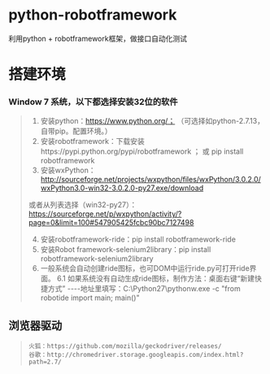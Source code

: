 # python-robotframework
利用python + robotframework框架，做接口自动化测试


# 搭建环境
### Window 7 系统，以下都选择安装32位的软件

> 1. 安装python：https://www.python.org/； （可选择如python-2.7.13，自带pip。配置环境。）
> 2. 安装robotframework：下载安装https://pypi.python.org/pypi/robotframework ； 或 pip install robotframework
> 3. 安装wxPython：
> http://sourceforge.net/projects/wxpython/files/wxPython/3.0.2.0/wxPython3.0-win32-3.0.2.0-py27.exe/download
> 
> 或者从列表选择（win32-py27）：https://sourceforge.net/p/wxpython/activity/?page=0&limit=100#547905425fcbc90bc7127498
> 
> 4. 安装robotframework-ride：pip install robotframework-ride
> 5. 安装Robot framework-selenium2library：pip install robotframework-selenium2library
> 6. 一般系统会自动创建ride图标，也可DOM中运行ride.py可打开ride界面。
> 6.1 如果系统没有自动生成ride图标，制作方法：桌面右键“新建快捷方式” ----地址里填写：C:\Python27\pythonw.exe -c "from robotide import main; main()"


## 浏览器驱动
>     火狐：https://github.com/mozilla/geckodriver/releases/
>     谷歌：http://chromedriver.storage.googleapis.com/index.html?path=2.7/
>    

